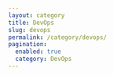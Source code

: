 ```yaml
---
layout: category
title: DevOps
slug: devops
permalink: /category/devops/
pagination:
  enabled: true
  category: DevOps
---
```

